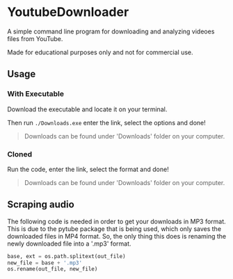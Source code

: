 # YoutubeDownloader
A simple command line program for downloading and analyzing videoes files from YouTube. 

Made for educational purposes only and not for commercial use.

## Usage
### With Executable
Download the executable and locate it on your terminal.

Then run `./Downloads.exe` enter the link, select the options and done!

> Downloads can be found under 'Downloads' folder on your computer.

### Cloned
Run the code, enter the link, select the format and done!

> Downloads can be found under 'Downloads' folder on your computer.

## Scraping audio
The following code is needed in order to get your downloads in MP3 format. This is due to the pytube package that is being used, which only saves the downloaded files in MP4 format. So, the only thing this does is renaming the newly downloaded file into a '.mp3' format.
```python
base, ext = os.path.splitext(out_file)
new_file = base + '.mp3'
os.rename(out_file, new_file)
```
